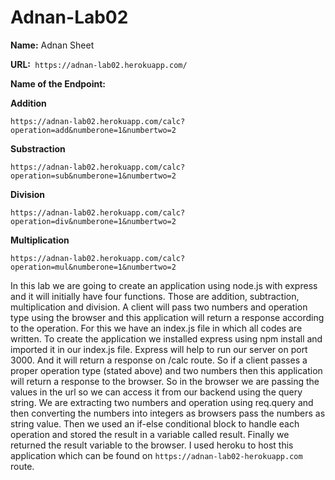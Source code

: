 # Adnan-Lab02   
**Name:** Adnan Sheet

**URL:**` https://adnan-lab02.herokuapp.com/`

**Name of the Endpoint:**

**Addition** 

`https://adnan-lab02.herokuapp.com/calc?operation=add&numberone=1&numbertwo=2`

**Substraction**

`https://adnan-lab02.herokuapp.com/calc?operation=sub&numberone=1&numbertwo=2`
 
 **Division**

`https://adnan-lab02.herokuapp.com/calc?operation=div&numberone=1&numbertwo=2`

**Multiplication**

`https://adnan-lab02.herokuapp.com/calc?operation=mul&numberone=1&numbertwo=2`


In this lab we are going to create an application using node.js with express and it will initially have four functions. Those are addition, subtraction, multiplication and division. A client will pass two numbers and operation type using the browser and this application will return a response according to the operation. For this we have an index.js file in which all codes are written. To create the application we installed express using npm install and imported it in our index.js file. Express will help to run our server on port 3000. And it will return a response on /calc route. So if a client passes a proper operation type (stated above) and two numbers then this application will return a response to the browser. So in the browser we are passing the values in the url so we can access it from our backend using the query string. We are extracting two numbers and operation using req.query and then converting the numbers into integers as browsers pass the numbers as string value. Then we used an if-else conditional block to handle each operation and stored the result in a variable called result. Finally we returned the result variable to the browser. I used heroku to host this application which can be found on `https://adnan-lab02-herokuapp.com` route.
